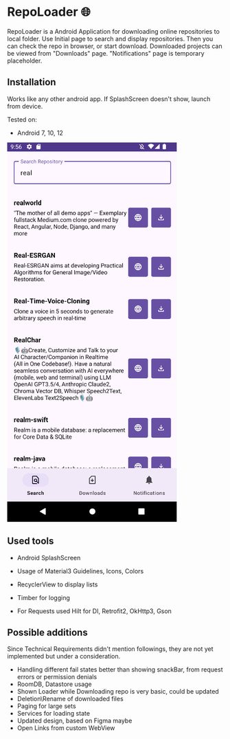 # RepoLoader :globe_with_meridians:

RepoLoader is a Android Application for downloading online repositories to local folder.
Use Initial page to search and display repositories. Then you can check the repo in browser, or start download.
Downloaded projects can be viewed from "Downloads" page.
"Notifications" page is temporary placeholder.

## Installation

Works like any other android app. If SplashScreen doesn't show, launch from device.

Tested on:
- Android 7, 10, 12


![Example Screenshot](https://github.com/Farad2020/kotlin_android_customs/blob/main/RepoLoader/screenshots/screen_search.png)

## Used tools

- Android SplashScreen
- Usage of Material3 Guidelines, Icons, Colors
- RecyclerView to display lists

- Timber for logging

- For Requests used Hilt for DI, Retrofit2, OkHttp3, Gson

## Possible additions

Since Technical Requirements didn't mention followings, they are not yet implemented but under a consideration.
- Handling different fail states better than showing snackBar, from request errors or permission denials
- RoomDB, Datastore usage
- Shown Loader while Downloading repo is very basic, could be updated
- Deletion\Rename of downloaded files
- Paging for large sets
- Services for loading state
- Updated design, based on Figma maybe
- Open Links from custom WebView